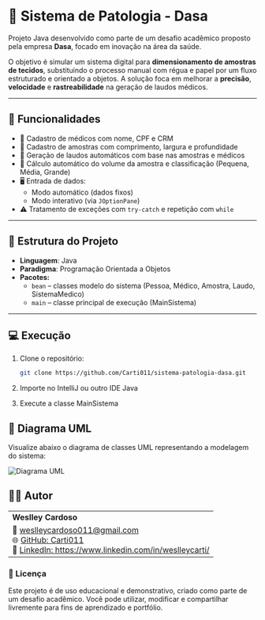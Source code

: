 # 🧬 Sistema de Patologia - Dasa

Projeto Java desenvolvido como parte de um desafio acadêmico proposto pela empresa **Dasa**, focado em inovação na área da saúde.

O objetivo é simular um sistema digital para **dimensionamento de amostras de tecidos**, substituindo o processo manual com régua e papel por um fluxo estruturado e orientado a objetos. A solução foca em melhorar a **precisão**, **velocidade** e **rastreabilidade** na geração de laudos médicos.

---

## 🚀 Funcionalidades

- 📌 Cadastro de médicos com nome, CPF e CRM
- 🧪 Cadastro de amostras com comprimento, largura e profundidade
- 🧾 Geração de laudos automáticos com base nas amostras e médicos
- 🧮 Cálculo automático do volume da amostra e classificação (Pequena, Média, Grande)
- 🖥️ Entrada de dados:
    - Modo automático (dados fixos)
    - Modo interativo (via `JOptionPane`)
- ⚠️ Tratamento de exceções com `try-catch` e repetição com `while`

---

## 🧱 Estrutura do Projeto

- **Linguagem**: Java
- **Paradigma**: Programação Orientada a Objetos
- **Pacotes:**
    - `bean` – classes modelo do sistema (Pessoa, Médico, Amostra, Laudo, SistemaMedico)
    - `main` – classe principal de execução (MainSistema)

---

## 💻 Execução

1. Clone o repositório:
   ```bash
   git clone https://github.com/Carti011/sistema-patologia-dasa.git
   
2. Importe no IntelliJ ou outro IDE Java

3. Execute a classe MainSistema

## 📐 Diagrama UML
Visualize abaixo o diagrama de classes UML representando a modelagem do sistema:

![Diagrama UML](./img/diagrama-uml.png)

## 👨‍💻 Autor
<table> <tr> <td><strong>Weslley Cardoso</strong></td> </tr> <tr> <td> 📧 <a href="mailto:weslleycardoso011@gmail.com">weslleycardoso011@gmail.com</a><br> 🌐 <a href="https://github.com/Carti011" target="_blank">GitHub: Carti011</a><br> 💼 <a href="https://www.linkedin.com/in/seu-usuario" target="_blank">LinkedIn: https://www.linkedin.com/in/weslleycarti/</a> </td> </tr> </table>

### 📜 Licença
Este projeto é de uso educacional e demonstrativo, criado como parte de um desafio acadêmico.
Você pode utilizar, modificar e compartilhar livremente para fins de aprendizado e portfólio.

